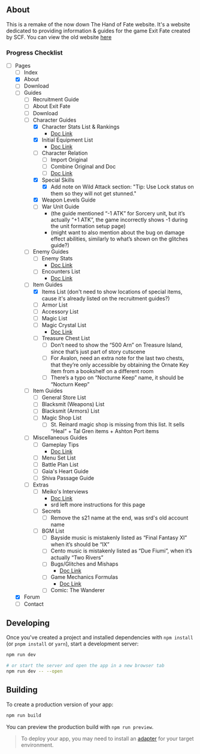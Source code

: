 ## About
This is a remake of the now down The Hand of Fate website. It's a website dedicated to providing information & guides for the game Exit Fate created by SCF. You can view the old website [here](https://web.archive.org/web/20170802024940/http://exitfate.webs.com/index.htm)

### Progress Checklist
- [ ] Pages
  - [ ] Index
  - [x] About
  - [ ] Download
  - [ ] Guides
    - [ ] Recruitment Guide
    - [ ] About Exit Fate
    - [ ] Download
    - [ ] Character Guides
      - [x] Character Stats List & Rankings
        - [Doc Link](https://docs.google.com/spreadsheets/d/10S3wSmxsoxyIEIabitGac4cjVPrQN4rho-GuIPZu470/edit?usp=sharing)
      - [x] Initial Equipment List
        - [Doc Link](https://docs.google.com/spreadsheets/d/1-iiSSKP0zHPA5MxRidliDYlkCLEJRHC2cpt4vFfzJw8/edit?usp=sharing)
      - [ ] Character Relation
        - [ ] Import Original
        - [ ] Combine Original and Doc
        - [ ] [Doc Link](https://docs.google.com/spreadsheets/d/1jN2dahf9XiaYF9W0wR5Cs0TOweGkJQ14GioAbzzZZwo/edit?usp=sharing)
      - [x] Special Skills
        - [x] Add note on Wild Attack section: "Tip: Use Lock status on them so they will not get stunned."
      - [x] Weapon Levels Guide
      - [ ] War Unit Guide
        - (the guide mentioned “-1 ATK” for Sorcery unit, but it’s actually “+1 ATK”, the game incorrectly shows -1 during the unit formation setup page)
        - (might want to also mention about the bug on damage effect abilities, similarly to what’s shown on the glitches guide?)
    - [ ] Enemy Guides
      - [ ] Enemy Stats
        - [Doc Link](https://docs.google.com/spreadsheets/d/1jqfsGbik-WP9kBdr57AOiN6HAvRigJ1W94Apezeppvg/edit?usp=sharing)
      - [ ] Encounters List
        - [Doc Link](https://docs.google.com/document/d/1iQFxU6j2krs8LQ_as9YlnTbU-n8wddUvEWZfIYGMp6g/edit?usp=sharing)
    - [ ] Item Guides
      - [x] Items List (don't need to show locations of special items, cause it's already listed on the recruitment guides?)
      - [ ] Armor List
      - [ ] Accessory List
      - [ ] Magic List
      - [ ] Magic Crystal List
        - [Doc Link](https://docs.google.com/document/d/1VrYarRlOR5G0cv853L-S5BDgXyjPfrrCGlfyysjMoIg/edit?usp=sharing)
      - [ ] Treasure Chest List
        - [ ] Don’t need to show the “500 Arn” on Treasure Island, since that’s just part of story cutscene
        - [ ] For Avalon, need an extra note for the last two chests, that they’re only accessible by obtaining the Ornate Key item from a bookshelf on a different room
        - [ ] There’s a typo on “Nocturne Keep” name, it should be “Nocturn Keep”
    - [ ] Item Guides
      - [ ] General Store List
      - [ ] Blacksmit (Weapons) List
      - [ ] Blacksmit (Armors) List
      - [ ] Magic Shop List
        - [ ] St. Reinard magic shop is missing from this list. It sells “Heal” + Tal Gren items + Ashton Port items
    - [ ] Miscellaneous Guides
      - [ ] Gameplay Tips
        - [Doc Link](https://docs.google.com/document/d/1miT-mg7vmI-H2t-K8yAK0rIaY3z1oOoyL1P0f8-TVpc/edit?usp=sharing)
      - [ ] Menu Set List
      - [ ] Battle Plan List
      - [ ] Gaia's Heart Guide
      - [ ] Shiva Passage Guide
    - [ ] Extras
      - [ ] Meiko's Interviews
        - [Doc Link](https://docs.google.com/document/d/1jhBzmHvvOIau-0_Il2jntIN0lZEFnjHcnBHL3ptSJFQ/edit?usp=sharing)
        - srd left more instructions for this page
      - [ ] Secrets
        - [ ] Remove the s21 name at the end, was srd's old account name
      - [ ] BGM List
        - [ ] Bayside music is mistakenly listed as “Final Fantasy XI” when it’s should be “IX”
        - [ ] Cento music is mistakenly listed as “Due Fiumi”, when it’s actually “Two Rivers”
        - [ ] Bugs/Glitches and Mishaps
          - [Doc Link](https://docs.google.com/document/d/11shq2RivooaDxLwwdNfgaxng2JzfaLLT91S3h5MnuT0/edit?usp=sharing)
        - [ ] Game Mechanics Formulas
          - [Doc Link](https://docs.google.com/document/d/1E5Bd5KcVg8OTjkW-Fr4lI4MPqLQ6QiuHFqVryonAEeE/edit?usp=sharing)
        - [ ] Comic: The Wanderer
  - [x] Forum
  - [ ] Contact

## Developing

Once you've created a project and installed dependencies with `npm install` (or `pnpm install` or `yarn`), start a development server:

```bash
npm run dev

# or start the server and open the app in a new browser tab
npm run dev -- --open
```

## Building

To create a production version of your app:

```bash
npm run build
```

You can preview the production build with `npm run preview`.

> To deploy your app, you may need to install an [adapter](https://kit.svelte.dev/docs/adapters) for your target environment.
